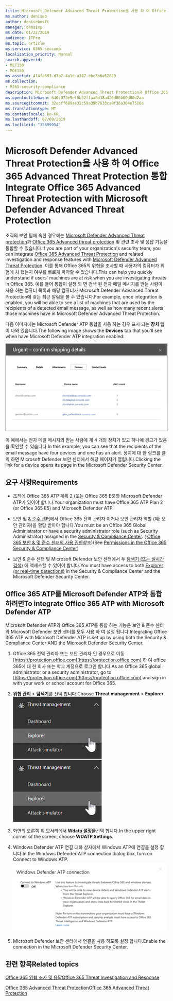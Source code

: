 ```yaml
---
title: Microsoft Defender Advanced Threat Protection을 사용 하 여 Office 365 Advanced Threat Protection 통합
ms.author: deniseb
author: denisebmsft
manager: dansimp
ms.date: 01/22/2019
audience: ITPro
ms.topic: article
ms.service: O365-seccomp
localization_priority: Normal
search.appverid:
- MET150
- MOE150
ms.assetid: 414fa693-d7b7-4a1d-a387-ebc3b6a52889
ms.collection:
- M365-security-compliance
description: Microsoft Defender Advanced Threat Protection과 Office 365 Advanced Threat Protection을 통합 하 여 보다 자세한 위협 관리 정보를 확인 합니다.
ms.openlocfilehash: 640c073e9ef5b32ffaa8d38a426d86b60d80d2aa
ms.sourcegitcommit: 32ecff689ae32c59a39b7633ca0f36a304e7516e
ms.translationtype: MT
ms.contentlocale: ko-KR
ms.lasthandoff: 07/09/2019
ms.locfileid: "35599054"
---
```

# <a name="integrate-office-365-advanced-threat-protection-with-microsoft-defender-advanced-threat-protection"></a><span data-ttu-id="8ab7a-103">Microsoft Defender Advanced Threat Protection을 사용 하 여 Office 365 Advanced Threat Protection 통합</span><span class="sxs-lookup"><span data-stu-id="8ab7a-103">Integrate Office 365 Advanced Threat Protection with Microsoft Defender Advanced Threat Protection</span></span>

<span data-ttu-id="8ab7a-104">조직의 보안 팀에 속한 경우에는 [Microsoft Defender Advanced Threat protection](https://docs.microsoft.com/windows/security/threat-protection/microsoft-defender-atp/microsoft-defender-advanced-threat-protection)과 [Office 365 Advanced threat protection](office-365-atp.md) 및 관련 조사 및 응답 기능을 통합할 수 있습니다.</span><span class="sxs-lookup"><span data-stu-id="8ab7a-104">If you are part of your organization's security team, you can integrate [Office 365 Advanced Threat Protection](office-365-atp.md) and related investigation and response features with [Microsoft Defender Advanced Threat Protection](https://docs.microsoft.com/windows/security/threat-protection/microsoft-defender-atp/microsoft-defender-advanced-threat-protection).</span></span> <span data-ttu-id="8ab7a-105">이를 통해 Office 365의 위협을 조사할 때 사용자의 컴퓨터가 위험에 처 했는지 여부를 빠르게 파악할 수 있습니다.</span><span class="sxs-lookup"><span data-stu-id="8ab7a-105">This can help you quickly understand if users' machines are at risk when you are investigating threats in Office 365.</span></span> <span data-ttu-id="8ab7a-106">예를 들어 통합이 설정 되 면 검색 된 전자 메일 메시지를 받는 사람이 사용 하는 컴퓨터 목록과 해당 컴퓨터가 Microsoft Defender Advanced Threat Protection에 갖는 최근 알림을 볼 수 있습니다.</span><span class="sxs-lookup"><span data-stu-id="8ab7a-106">For example, once integration is enabled, you will be able to see a list of machines that are used by the recipients of a detected email message, as well as how many recent alerts those machines have in Microsoft Defender Advanced Threat Protection.</span></span>
  
<span data-ttu-id="8ab7a-107">다음 이미지에는 Microsoft Defender ATP 통합을 사용 하는 경우 표시 되는 **장치** 탭이 나와 있습니다.</span><span class="sxs-lookup"><span data-stu-id="8ab7a-107">The following image shows the **Devices** tab that you'll see when have Microsoft Defender ATP integration enabled:</span></span>
  
![Microsoft Defender ATP가 사용 하도록 설정 되 면 경고가 포함 된 컴퓨터 목록을 볼 수 있습니다.](media/fec928ea-8f0c-44d7-80b9-a2e0a8cd4e89.PNG)
  
<span data-ttu-id="8ab7a-109">이 예에서는 전자 메일 메시지의 받는 사람에 게 4 개의 장치가 있고 하나에 경고가 있음을 확인할 수 있습니다.</span><span class="sxs-lookup"><span data-stu-id="8ab7a-109">In this example, you can see that the recipients of the email message have four devices and one has an alert.</span></span> <span data-ttu-id="8ab7a-110">장치에 대 한 링크를 클릭 하면 Microsoft Defender 보안 센터에서 해당 페이지가 열립니다.</span><span class="sxs-lookup"><span data-stu-id="8ab7a-110">Clicking the link for a device opens its page in the Microsoft Defender Security Center.</span></span>
  
## <a name="requirements"></a><span data-ttu-id="8ab7a-111">요구 사항</span><span class="sxs-lookup"><span data-stu-id="8ab7a-111">Requirements</span></span>

- <span data-ttu-id="8ab7a-112">조직에 Office 365 ATP 계획 2 (또는 Office 365 E5)와 Microsoft Defender ATP가 있어야 합니다.</span><span class="sxs-lookup"><span data-stu-id="8ab7a-112">Your organization must have Office 365 ATP Plan 2 (or Office 365 E5) and Microsoft Defender ATP.</span></span>
    
- <span data-ttu-id="8ab7a-113">보안 및 [ &amp; 준수 센터](https://protection.office.com)에서 Office 365 전역 관리자 이거나 보안 관리자 역할 (예: 보안 관리자)을 할당 받아야 합니다.</span><span class="sxs-lookup"><span data-stu-id="8ab7a-113">You must be an Office 365 Global Administrator or have a security administrator role (such as Security Administrator) assigned in the [Security &amp; Compliance Center](https://protection.office.com).</span></span> <span data-ttu-id="8ab7a-114">( [Office 365 보안 &amp; 및 준수 센터의 사용 권한](permissions-in-the-security-and-compliance-center.md)참조)</span><span class="sxs-lookup"><span data-stu-id="8ab7a-114">(See [Permissions in the Office 365 Security &amp; Compliance Center](permissions-in-the-security-and-compliance-center.md))</span></span>
    
- <span data-ttu-id="8ab7a-115">보안 & 준수 센터 및 Microsoft Defender 보안 센터에서 두 [탐색기 (또는 실시간 검색)](threat-explorer.md) 에 액세스할 수 있어야 합니다.</span><span class="sxs-lookup"><span data-stu-id="8ab7a-115">You must have access to both [Explorer (or real-time detections)](threat-explorer.md) in the Security & Compliance Center and the Microsoft Defender Security Center.</span></span>
    
## <a name="to-integrate-office-365-atp-with-microsoft-defender-atp"></a><span data-ttu-id="8ab7a-116">Office 365 ATP를 Microsoft Defender ATP와 통합 하려면</span><span class="sxs-lookup"><span data-stu-id="8ab7a-116">To integrate Office 365 ATP with Microsoft Defender ATP</span></span>

<span data-ttu-id="8ab7a-117">Microsoft Defender ATP와 Office 365 ATP를 통합 하는 기능은 보안 & 준수 센터와 Microsoft Defender 보안 센터를 모두 사용 하 여 설정 됩니다.</span><span class="sxs-lookup"><span data-stu-id="8ab7a-117">Integrating Office 365 ATP with Microsoft Defender ATP is set up by using both the Security & Compliance Center AND the Microsoft Defender Security Center.</span></span>
  
1. <span data-ttu-id="8ab7a-118">Office 365 전역 관리자 또는 보안 관리자 인 경우으로 이동 [https://protection.office.com](https://protection.office.com) 하 여 office 365에 대 한 회사 또는 학교 계정으로 로그인 합니다.</span><span class="sxs-lookup"><span data-stu-id="8ab7a-118">As an Office 365 global administrator or a security administrator, go to [https://protection.office.com](https://protection.office.com) and sign in with your work or school account for Office 365.</span></span>
    
2. <span data-ttu-id="8ab7a-119">**위협 관리** \> **탐색기**를 선택 합니다.</span><span class="sxs-lookup"><span data-stu-id="8ab7a-119">Choose **Threat management** \> **Explorer**.</span></span><br><span data-ttu-id="8ab7a-120">![위협 관리 메뉴의 탐색기](media/ThreatMgmt-Explorer-nav.png)</span><span class="sxs-lookup"><span data-stu-id="8ab7a-120">![Explorer in Threat Management menu](media/ThreatMgmt-Explorer-nav.png)</span></span><br>
    
3. <span data-ttu-id="8ab7a-121">화면의 오른쪽 위 모서리에서 **Wdatp 설정을**선택 합니다.</span><span class="sxs-lookup"><span data-stu-id="8ab7a-121">In the upper right corner of the screen, choose **WDATP Settings**.</span></span>
    
4. <span data-ttu-id="8ab7a-122">Windows Defender ATP 연결 대화 상자에서 Windows ATP에 연결을 설정 합니다.</span><span class="sxs-lookup"><span data-stu-id="8ab7a-122">In the Windows Defender ATP connection dialog box, turn on Connect to Windows ATP.</span></span><br>![Microsoft Defender ATP 연결](media/Explorer-WDATPConnection-dialog.png)<br>
    
5. <span data-ttu-id="8ab7a-124">Microsoft Defender 보안 센터에서 연결을 사용 하도록 설정 합니다.</span><span class="sxs-lookup"><span data-stu-id="8ab7a-124">Enable the connection in the Microsoft Defender Security Center.</span></span>

  
## <a name="related-topics"></a><span data-ttu-id="8ab7a-125">관련 항목</span><span class="sxs-lookup"><span data-stu-id="8ab7a-125">Related topics</span></span>

[<span data-ttu-id="8ab7a-126">Office 365 위협 조사 및 응답</span><span class="sxs-lookup"><span data-stu-id="8ab7a-126">Office 365 Threat Investigation and Response</span></span>](office-365-ti.md)
  
[<span data-ttu-id="8ab7a-127">Office 365 Advanced Threat Protection</span><span class="sxs-lookup"><span data-stu-id="8ab7a-127">Office 365 Advanced Threat Protection</span></span>](office-365-atp.md)
  

